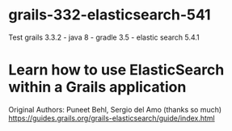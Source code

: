 # grails-332-elasticsearch-541
Test grails 3.3.2 - java 8 - gradle 3.5 - elastic search 5.4.1


# Learn how to use ElasticSearch within a Grails application

Original Authors: Puneet Behl, Sergio del Amo (thanks so much)
https://guides.grails.org/grails-elasticsearch/guide/index.html
